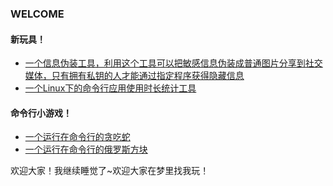 ### WELCOME
#### 新玩具！

- [一个信息伪装工具，利用这个工具可以把敏感信息伪装成普通图片分享到社交媒体，只有拥有私钥的人才能通过指定程序获得隐藏信息](https://github.com/Czile-create/convert.py)
- [一个Linux下的命令行应用使用时长统计工具](https://github.com/Czile-create/timespent)

#### 命令行小游戏！
- [一个运行在命令行的贪吃蛇](https://github.com/Czile-create/Greedy_Snake)
- [一个运行在命令行的俄罗斯方块](https://github.com/Czile-create/Tetris)


欢迎大家！我继续睡觉了~欢迎大家在梦里找我玩！

<!--
**Czile-create/Czile-create** is a ✨ _special_ ✨ repository because its `README.md` (this file) appears on your GitHub profile.

Here are some ideas to get you started:

- 🔭 I’m currently working on ...
- 🌱 I’m currently learning ...
- 👯 I’m looking to collaborate on ...
- 🤔 I’m looking for help with ...
- 💬 Ask me about ...
- 📫 How to reach me: ...
- 😄 Pronouns: ...
- ⚡ Fun fact: ...
-->


